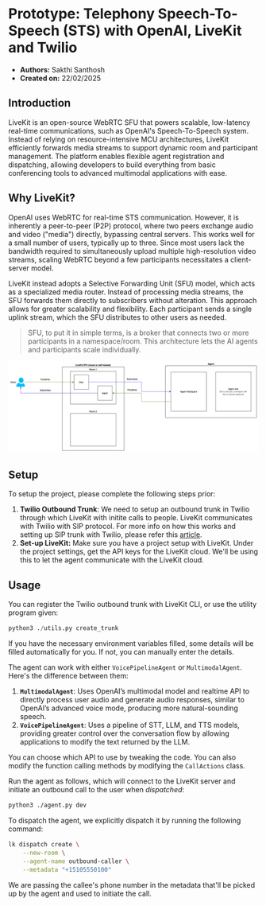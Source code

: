 # Prototype: Telephony Speech-To-Speech (STS) with OpenAI, LiveKit and Twilio

- **Authors:** Sakthi Santhosh
- **Created on:** 22/02/2025

## Introduction

LiveKit is an open-source WebRTC SFU that powers scalable, low-latency real-time communications, such as OpenAI's Speech-To-Speech system. Instead of relying on resource-intensive MCU architectures, LiveKit efficiently forwards media streams to support dynamic room and participant management. The platform enables flexible agent registration and dispatching, allowing developers to build everything from basic conferencing tools to advanced multimodal applications with ease.

## Why LiveKit?

OpenAI uses WebRTC for real-time STS communication. However, it is inherently a peer-to-peer (P2P) protocol, where two peers exchange audio and video ("media") directly, bypassing central servers. This works well for a small number of users, typically up to three. Since most users lack the bandwidth required to simultaneously upload multiple high-resolution video streams, scaling WebRTC beyond a few participants necessitates a client-server model.

LiveKit instead adopts a Selective Forwarding Unit (SFU) model, which acts as a specialized media router. Instead of processing media streams, the SFU forwards them directly to subscribers without alteration. This approach allows for greater scalability and flexibility. Each participant sends a single uplink stream, which the SFU distributes to other users as needed.

> SFU, to put it in simple terms, is a broker that connects two or more participants in a namespace/room. This architecture lets the AI agents and participants scale individually.

![LiveKit SFU Architecture](./assets/livekit-architecture.png)

## Setup

To setup the project, please complete the following steps prior:

1. **Twilio Outbound Trunk**: We need to setup an outbound trunk in Twilio through which LiveKit with initite calls to people. LiveKit communicates with Twilio with SIP protocol. For more info on how this works and setting up SIP trunk with Twilio, please refer this [article](https://docs.livekit.io/sip/quickstarts/configuring-twilio-trunk/#configure-a-sip-trunk-using-the-twilio-ui).
2. **Set-up LiveKit:** Make sure you have a project setup with LiveKit. Under the project settings, get the API keys for the LiveKit cloud. We'll be using this to let the agent communicate with the LiveKit cloud.

## Usage

You can register the Twilio outbound trunk with LiveKit CLI, or use the utility program given:

```python
python3 ./utils.py create_trunk
```

If you have the necessary environment variables filled, some details will be filled automatically for you. If not, you can manually enter the details.

The agent can work with either `VoicePipelineAgent` or `MultimodalAgent`. Here's the difference between them:

1. **`MultimodalAgent`**: Uses OpenAI’s multimodal model and realtime API to directly process user audio and generate audio responses, similar to OpenAI’s advanced voice mode, producing more natural-sounding speech.
2. **`VoicePipelineAgent`**: Uses a pipeline of STT, LLM, and TTS models, providing greater control over the conversation flow by allowing applications to modify the text returned by the LLM.

You can choose which API to use by tweaking the code. You can also modify the function calling methods by modifying the `CallActions` class.

Run the agent as follows, which will connect to the LiveKit server and initiate an outbound call to the user when _dispatched_:

```bash
python3 ./agent.py dev
```

To dispatch the agent, we explicitly dispatch it by running the following command:

```bash
lk dispatch create \
    --new-room \
    --agent-name outbound-caller \
    --metadata "+15105550100"
```

We are passing the callee's phone number in the metadata that'll be picked up by the agent and used to initiate the call.

